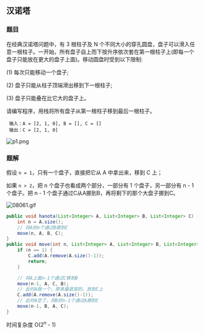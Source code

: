 ## 汉诺塔

### 题目

在经典汉诺塔问题中，有 3 根柱子及 N 个不同大小的穿孔圆盘，盘子可以滑入任意一根柱子。一开始，所有盘子自上而下按升序依次套在第一根柱子上(即每一个盘子只能放在更大的盘子上面)。移动圆盘时受到以下限制:

(1) 每次只能移动一个盘子;

(2) 盘子只能从柱子顶端滑出移到下一根柱子;

(3) 盘子只能叠在比它大的盘子上。

请编写程序，用栈将所有盘子从第一根柱子移到最后一根柱子。

```
 输入：A = [2, 1, 0], B = [], C = []
 输出：C = [2, 1, 0]
```

![p1.png](https://pic.leetcode-cn.com/7043dec266338d396d186805072660d5f9517e2c1008af80d461b553c5b32470-p1.png)

### 题解

假设 `n = 1`，只有一个盘子，直接把它从 A 中拿出来，移到 C 上；

如果 `n > 2`，把 n 个盘子也看成两个部分，一部分有 1 个盘子，另一部分有 n - 1 个盘子。把 n - 1 个盘子通过C从A挪到B，再将剩下的那个大盘子挪到C。

![08061.gif](https://pic.leetcode-cn.com/3bffd1a1faf4323a92b659e37d7e2cd6c79fe074602b2977f4a7931fe82bbb13-08061.gif)

```java
public void hanota(List<Integer> A, List<Integer> B, List<Integer> C) {
    int n = A.size();
    // 将A的n个通过B挪到C
    move(n, A, B, C);
}
public void move(int n, List<Integer> A, List<Integer> B, List<Integer> C){
    if (n == 1) {
        C.add(A.remove(A.size()-1));
        return;
    }

    // 将A上面n-1个通过C移到B
    move(n-1, A, C, B);
    // 此时A就一个，原来最底层的，放到C上
    C.add(A.remove(A.size()-1));
    // 此时A空了，将B的n-1个通过A挪到C
    move(n-1, B, A, C);
}
```

时间复杂度 O(2<sup>n</sup> - 1)

